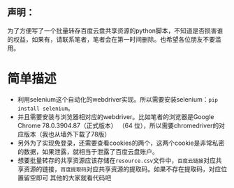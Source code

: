 ## 声明：
为了方便写了一个批量转存百度云盘共享资源的python脚本，不知道是否损害谁的权益，如果有，请联系笔者，笔者会在第一时间删除。也希望各位朋友不要滥用。

# 简单描述
* 利用selenium这个自动化的webdriver实现。所以需要安装selenium：`pip install selenium`。
* 并且需要安装与浏览器相对应的webdriver。比如笔者的浏览器是Google Chrome 78.0.3904.87（正式版本） （64 位），所以需要chromedriver的对应版本（我也从墙外下载了78版）
* 另外为了实现免登录，还需要查看cookies的两个，这两个cookie是非常私密的数据，如果泄露，就相当于泄露了百度云盘账户。
* 想要批量转存的共享资源应该存储在`resource.csv`文件中，`百度云链接`对应共享资源的链接，`百度提取码`对应共享资源的提取码。如果不存在提取码，对应位置留空即可
其他的大家就看代码吧
